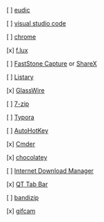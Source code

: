 [ ] [eudic]()

[ ] [visual studio code]()

[ ] [chrome]()

[x] [f.lux]()

[ ] [FastStone Capture]() or [ShareX]()

[ ] [Listary]()

[x] [GlassWire]()

[ ] [7-zip]()

[ ] [Typora](https://typora.io/)

[ ] [AutoHotKey](https://www.autohotkey.com/)

[x] [Cmder](http://cmder.net/)

[x] [chocolatey](https://chocolatey.org/)

[ ] [Internet Download Manager](http://internetdownloadmanager.com/)

[x] [QT Tab Bar](http://qttabbar.wikidot.com/)

[ ] [bandizip](https://www.bandisoft.com/bandizip/) 

[x] [gifcam](http://blog.bahraniapps.com/gifcam/)